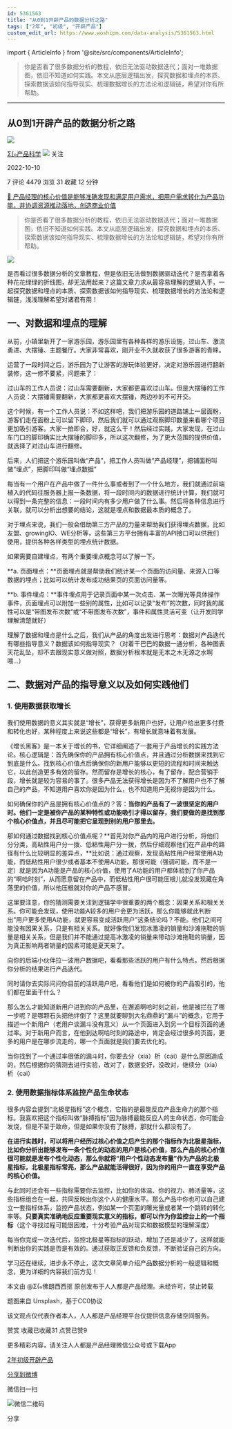 ```yaml
---
id: 5361563
title: "从0到1开辟产品的数据分析之路"
tags: ["2年", "初级", "开辟产品"]
custom_edit_url: https://www.woshipm.com/data-analysis/5361563.html
---
```

import { ArticleInfo } from '@site/src/components/ArticleInfo';

<ArticleInfo
    author="Σ(๑产品科学"
    authorLink="https://www.woshipm.com/u/1236930"
    published="2022-10-10"
    views={4479}
    comments={7}
    collects={31}
/>

> 你是否看了很多数据分析的教程，依旧无法驱动数据迭代；面对一堆数据图，依旧不知道如何实践。本文从底层逻辑出发，探究数据和埋点的本质、探索数据该如何指导现实、梳理数据增长的方法论和逻辑链，希望对你有所帮助。

---

## 从0到1开辟产品的数据分析之路

[![](https://image.woshipm.com/wp-files/2022/06/bK1W8wTEtiiGwBy7A4zh.jpg!/both/72x72)](https://www.woshipm.com/u/1236930)

[Σ(๑产品科学](https://www.woshipm.com/u/1236930) ![](https://static.woshipm.com/tag/1101_1@2x.png) 关注

2022-10-10

7 评论 4479 浏览 31 收藏 12 分钟

[🔗 产品经理的核心价值是能够准确发现和满足用户需求，把用户需求转化为产品功能，并协调资源推动落地，创造商业价值](https://ke.qidianla.com/courses/90pm)

> 你是否看了很多数据分析的教程，依旧无法驱动数据迭代；面对一堆数据图，依旧不知道如何实践。本文从底层逻辑出发，探究数据和埋点的本质、探索数据该如何指导现实、梳理数据增长的方法论和逻辑链，希望对你有所帮助。

![](https://image.woshipm.com/wp-files/2022/10/TIQMAZf2WimQ2IrKYinv.png)

是否看过很多数据分析的文章教程，但是依旧无法做到数据驱动迭代？是否拿着各种花花绿绿的折线图，却无法用起来？这篇文章力求从最容易理解的逻辑入手，一起探究数据和埋点的本质、探索数据该如何指导现实、梳理数据增长的方法论和逻辑链，浅浅理解希望对诸君有用！

## 一、对数据和埋点的理解

从前，小镇里新开了一家游乐园，游乐园里有各种各样的游乐设施，过山车、激流勇进、大摆锤、主题餐厅。大家非常喜欢，刚开业不久就收获了很多游客的青睐。

运营了一段时间之后，游乐园为了让游客的游玩体验更好，决定对游乐园进行翻新装修，这一修不要紧，问题来了：

过山车的工作人员说：过山车需要翻新，大家都更喜欢过山车。但是大摆锤的工作人员说：大摆锤需要翻新，大家都更喜欢大摆锤，两边吵的不可开交。

这个时候，有一个工作人员说：不如这样吧，我们把游乐园的道路铺上一层面粉，游客们走在面粉上可以留下脚印，然后我们就可以通过观察脚印数量来看哪个项目更加吸引游客。大家一拍即合，好，就这么干！然后经过实践，大家发现，在过山车门口的脚印确实比大摆锤的脚印多，所以这次翻修，为了更大范围的提供价值，就选择了对过山车进行翻修。

后来，人们把这个游乐园叫做“产品”，把工作人员叫做“产品经理”，把铺面粉叫做“埋点”，把脚印叫做“埋点数据”

每当有一个用户在产品中做了一件什么事或者到了一个什么地方，我们就通过前端植入的代码往服务器上报一条数据，将一段时间内的数据进行统计计算，我们就可以得到一条完整的信息：一段时间内有多少用户做了什么事。然后将各种信息进行关联，就可以分析出想要的结论，这就是埋点和数据最本质的概念了。

对于埋点来说，我们一般会借助第三方产品的力量来帮助我们获得埋点数据，比如友盟、growingIO、WE分析等，这些第三方平台拥有丰富的API接口可以供我们使用，提供各种各样类型的埋点统计数据。

如果需要自建埋点，有两个重要埋点概念可以了解一下。

**a. 页面埋点：**页面埋点就是帮助我们统计某一个页面的访问量、来源入口等数据的埋点；比如可以统计发布成功结果页的页面访问量等。

**b. 事件埋点：**事件埋点用于记录页面中某一次点击、某一次曝光等具体操作事件，页面埋点可以附加一些别的属性，比如可以记录“发布”的次数，同时我的属性可以是“带图发布次数”或“不带图发布次数”，事件和属性灵活可变（让开发同学理解清楚就好）

理解了数据和埋点是什么之后，我们从产品的角度出发进行思考：数据对产品迭代有哪些指导意义？数据该如何指导现实？（对着干巴巴的数据一通分析，各种图表天花乱坠，却不去跟现实意义做对照，数据分析根本就是无本之木无源之水啊喂…）

## 二、数据对产品的指导意义以及如何实践他们

### 1\. 使用数据获取增长

我们使用数据的意义其实就是“增长”，获得更多新用户也好，让用户给出更多付费和转化也好，某种程度上来说这些都是“增长”，有增长就意味着有发展。

《增长黑客》是一本关于增长的书，它详细阐述了一套用于产品增长的实践方法论。核心逻辑是：首先确保你的产品拥有核心价值点，并且通过分析数据来找到它到底是什么。找到核心价值点后确保你的新用户能够以更短的流程和时间来触达它，以此创造更多有效的留存。然而留存是增长的核心，有了留存，配合营销手段，增长就是较为容易的事了。很多产品无法获得增长是因为不了解用户也不了解自己的产品，不知道用户喜欢你是因为什么，也不知道用户无视你是因为什么。

如何确保你的产品是拥有核心价值点的？答：**当你的产品有了一波很坚定的用户时。他们一定是被你产品的某种特性或功能吸引才得以留存，我们要做的是找到那个核心价值点，并且尽可能把它呈现到别的用户那里去。**

那如何通过数据找到核心价值点呢？**首先对你产品内的用户进行分析，将他们分分类，高粘性用户分一拨、低粘性用户分一拨，然后仔细观察他们在产品中的路径有什么比较明显的差异点，**比如说：通过观察，发现高粘性用户经常使用A功能，而低粘性用户很少或者基本不使用A功能，那很可能（强调可能，而不是一定）就是因为A功能是产品的核心价值，使用了A功能的用户都体验到了你产品的“啊哈时刻”，从而愿意留在产品中，而低粘性用户很可能压根儿就没发现藏在角落里的价值，所以他压根就对你的产品不感冒。

这里要注意，你的猜测需要关注到逻辑学中很重要的两个概念：因果关系和相关关系。你可能会发现，使用功能A较多的用户会更为活跃，那么你能够就此判断出“用户更多使用A功能，就更容易变成活跃用户”这条结论吗？不能。他们之间可能没有因果关系，只是有相关关系。就好像我们发现冰激凌的销量和沙滩拖鞋的销量是相关关系，但是我们并不能通过提高冰激凌的销量来带动沙滩拖鞋的销量，因为真正影响两者销量的因素可能是夏天来了。

向你的后端小伙伴拉一波用户数据吧，看看那些活跃的用户有什么特点。然后根据你分析的结果进行产品迭代。

同时请你去实际问问你目前的活跃用户吧，看看他们是如何被你的产品吸引的，他们都在里面干什么？

那么怎么才能知道新用户进到你的产品里，在邂逅啊哈时刻之前，他是被拦在了哪一步呢？是哪颗石头把他绊倒了？这里就要聊到大名鼎鼎的“漏斗”的概念，它用于描述一个新用户（老用户谈漏斗没有意义）从一个页面进入到另一个目标页面的通过率。对于新用户而言，在他到达啊哈时刻的路途中，肯定会经过很多的页面，更多的用户是在哪步流走的，哪一个页面就是我们要去优化的。

当你找到了一个通过率很低的漏斗时，你要去分（xia）析（cai）是什么原因造成的，然后根据你的猜测去进行实验，改对了，数据变好，没改对，继续分（xia）析（cai）

### 2\. 使用数据指标体系监控产品生命状态

很多内容会提到“北极星指标”这个概念，它指的是最能反应产品生命力的那个指标。我喜欢把这个指标叫做“脉搏指标”因为脉搏最能反应人的生命状态，你可能会发烧，但是不至于致命，但是如果你没有了脉搏，那就什么都没有了。

**在进行实践时，可以将用户经历过核心价值之后产生的那个指标作为北极星指标，比如你分析出能够发布一条个性化的动态的用户是核心价值，那么产品的核心价值很可能就是发布个性化动态，那么你就将“用户个性动态发布量”作为产品的北极星指标，北极星指标常亮，那么产品就能活得很好，因为你的用户一直在享受产品的核心价值。**

与此同时还会有一些指标需要你去监控，比如你的体温、你的视力、肺活量等，这些指标组合在一起，共同反映出你这个人的健康水平。那么产品中你也可以自己建立一套指标体系，监控产品状态，例如某一个页面的曝光量或者某一个跳转的转化率等。**只要真实准确地反应重要现实意义的指标，都可以作为你监控台上的一个指标**（这个寻找过程可能很困难，十分考验产品对现实和数据模型的理解深度）

每当你完成一次迭代后，监控北极星等指标的跃动，增加了还是减少了，这样就能判断出你的实践是否是有效的。通过获取正反馈和负反馈，不断验证自己的方向。

学习还在继续，进步永不停止，这次文章简单介绍产品数据分析的一般逻辑和概念，更为详细的内容我们前方见！

本文由 @Σ(๑佛朗西西抠 原创发布于人人都是产品经理。未经许可，禁止转载

题图来自 Unsplash，基于CC0协议

该文观点仅代表作者本人，人人都是产品经理平台仅提供信息存储空间服务。

赞赏 收藏已收藏31 点赞已赞9

更多精彩内容，请关注人人都是产品经理微信公众号或下载App

[2年](https://www.woshipm.com/tag/2%e5%b9%b4)[初级](https://www.woshipm.com/tag/%e5%88%9d%e7%ba%a7)[开辟产品](https://www.woshipm.com/tag/%e5%bc%80%e8%be%9f%e4%ba%a7%e5%93%81)

[分享到微博](https://service.weibo.com/share/share.php?appkey=2775287854&title=从0到1开辟产品的数据分析之路&url=https://www.woshipm.com/data-analysis/5361563.html&pic=https://image.woshipm.com/wp-files/2022/10/TIQMAZf2WimQ2IrKYinv.png)

微信扫一扫

![微信二维码](https://api.pwmqr.com/qrcode/create/?url=https://www.woshipm.com/data-analysis/5361563.html)

分享
